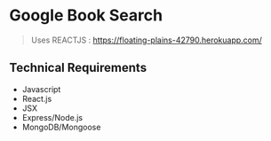 # Google Book Search

> Uses REACTJS : https://floating-plains-42790.herokuapp.com/

## Technical Requirements
* Javascript
* React.js
* JSX
* Express/Node.js
* MongoDB/Mongoose
